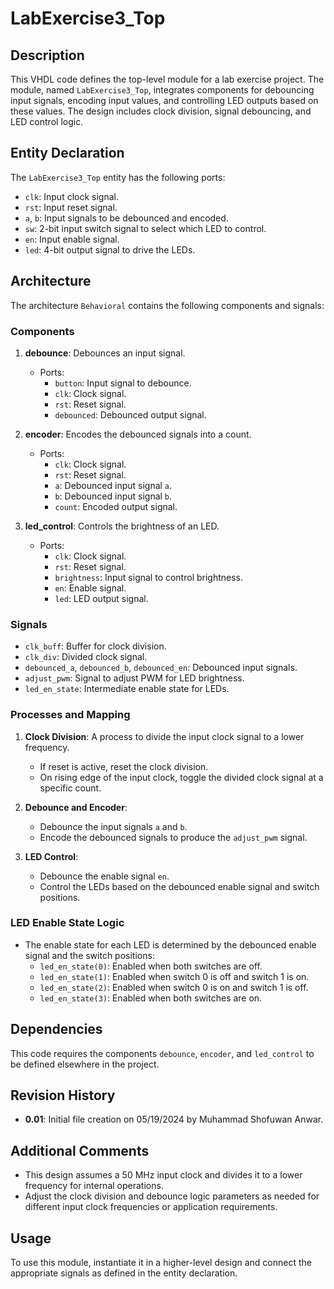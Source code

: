 # LabExercise3_Top

## Description

This VHDL code defines the top-level module for a lab exercise project. The module, named `LabExercise3_Top`, integrates components for debouncing input signals, encoding input values, and controlling LED outputs based on these values. The design includes clock division, signal debouncing, and LED control logic.

## Entity Declaration

The `LabExercise3_Top` entity has the following ports:

- `clk`: Input clock signal.
- `rst`: Input reset signal.
- `a`, `b`: Input signals to be debounced and encoded.
- `sw`: 2-bit input switch signal to select which LED to control.
- `en`: Input enable signal.
- `led`: 4-bit output signal to drive the LEDs.

## Architecture

The architecture `Behavioral` contains the following components and signals:

### Components

1. **debounce**: Debounces an input signal.
    - Ports:
        - `button`: Input signal to debounce.
        - `clk`: Clock signal.
        - `rst`: Reset signal.
        - `debounced`: Debounced output signal.

2. **encoder**: Encodes the debounced signals into a count.
    - Ports:
        - `clk`: Clock signal.
        - `rst`: Reset signal.
        - `a`: Debounced input signal `a`.
        - `b`: Debounced input signal `b`.
        - `count`: Encoded output signal.

3. **led_control**: Controls the brightness of an LED.
    - Ports:
        - `clk`: Clock signal.
        - `rst`: Reset signal.
        - `brightness`: Input signal to control brightness.
        - `en`: Enable signal.
        - `led`: LED output signal.

### Signals

- `clk_buff`: Buffer for clock division.
- `clk_div`: Divided clock signal.
- `debounced_a`, `debounced_b`, `debounced_en`: Debounced input signals.
- `adjust_pwm`: Signal to adjust PWM for LED brightness.
- `led_en_state`: Intermediate enable state for LEDs.

### Processes and Mapping

1. **Clock Division**: A process to divide the input clock signal to a lower frequency.
    - If reset is active, reset the clock division.
    - On rising edge of the input clock, toggle the divided clock signal at a specific count.

2. **Debounce and Encoder**:
    - Debounce the input signals `a` and `b`.
    - Encode the debounced signals to produce the `adjust_pwm` signal.

3. **LED Control**:
    - Debounce the enable signal `en`.
    - Control the LEDs based on the debounced enable signal and switch positions.

### LED Enable State Logic

- The enable state for each LED is determined by the debounced enable signal and the switch positions:
    - `led_en_state(0)`: Enabled when both switches are off.
    - `led_en_state(1)`: Enabled when switch 0 is off and switch 1 is on.
    - `led_en_state(2)`: Enabled when switch 0 is on and switch 1 is off.
    - `led_en_state(3)`: Enabled when both switches are on.

## Dependencies

This code requires the components `debounce`, `encoder`, and `led_control` to be defined elsewhere in the project.

## Revision History

- **0.01**: Initial file creation on 05/19/2024 by Muhammad Shofuwan Anwar.

## Additional Comments

- This design assumes a 50 MHz input clock and divides it to a lower frequency for internal operations.
- Adjust the clock division and debounce logic parameters as needed for different input clock frequencies or application requirements.

## Usage

To use this module, instantiate it in a higher-level design and connect the appropriate signals as defined in the entity declaration.

